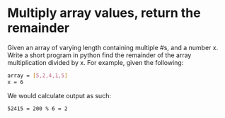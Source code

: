 # Multiply array values, return the remainder

Given an array of varying length containing multiple #s, and a number x. Write a short program in python find the remainder of the array multiplication divided by x. For example, given the following: 

```bash
array = [5,2,4,1,5] 
x = 6 
```

We would calculate output as such:
```bash
52415 = 200 % 6 = 2
```
